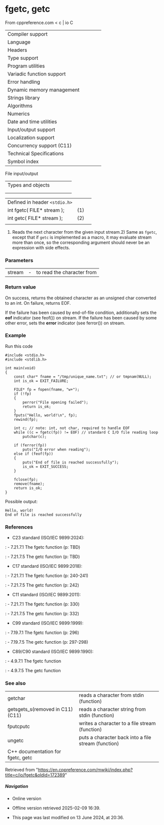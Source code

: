 # fgetc, getc

From cppreference.com
< c‎ | io
 C

|  |  |  |  |  |
| --- | --- | --- | --- | --- |
| Compiler support | | | | |
| Language | | | | |
| Headers | | | | |
| Type support | | | | |
| Program utilities | | | | |
| Variadic function support | | | | |
| Error handling | | | | |
| Dynamic memory management | | | | |
| Strings library | | | | |
| Algorithms | | | | |
| Numerics | | | | |
| Date and time utilities | | | | |
| Input/output support | | | | |
| Localization support | | | | |
| Concurrency support (C11) | | | | |
| Technical Specifications | | | | |
| Symbol index | | | | |

 File input/output

|  |  |  |  |  |
| --- | --- | --- | --- | --- |
| Types and objects | | | | |
| |  |  |  |  |  |  |  |  |  |  |  |  |  |  |  |  |  |  |  |  |  |  | | --- | --- | --- | --- | --- | --- | --- | --- | --- | --- | --- | --- | --- | --- | --- | --- | --- | --- | --- | --- | --- | --- | | |  |  |  |  |  | | --- | --- | --- | --- | --- | | stdinstdoutstderr | | | | | | |  |  |  |  |  | | --- | --- | --- | --- | --- | | FILE | | | | | | fpos_t | | | | | |  | | | | | | |
| |  |  |  |  |  | | --- | --- | --- | --- | --- | | Functions | | | | | | File access | | | | | | |  |  |  |  |  | | --- | --- | --- | --- | --- | | fopenfopen_s(C11) | | | | | | freopenfreopen_s(C11) | | | | | | fwide(C95) | | | | | | |  |  |  |  |  | | --- | --- | --- | --- | --- | | setbuf | | | | | | setvbuf | | | | | | fclose | | | | | | fflush | | | | | |  | | | | | | | Unformatted input/output | | | | | | |  |  |  |  |  | | --- | --- | --- | --- | --- | | ****fgetc**** | | | | | | fgets | | | | | | fputc | | | | | | fputs | | | | | | getchar | | | | | | getsgets_s(until C11)(C11) | | | | | | putchar | | | | | | puts | | | | | | ungetc | | | | | | |  |  |  |  |  | | --- | --- | --- | --- | --- | | fgetwcgetwc(C95)(C95) | | | | | | fgetws(C95) | | | | | | fputwcputwc(C95)(C95) | | | | | | fputws(C95) | | | | | | getwchar(C95) | | | | | | putwchar(C95) | | | | | | ungetwc(C95) | | | | | |  | | | | | | | Formatted input | | | | | | |  |  |  |  |  | | --- | --- | --- | --- | --- | | scanffscanfsscanfscanf_sfscanf_ssscanf_s(C11)(C11)(C11) | | | | | | wscanffwscanfswscanfwscanf_sfwscanf_sswscanf_s(C95)(C95)(C95)(C11)(C11)(C11) | | | | | | |  |  |  |  |  | | --- | --- | --- | --- | --- | | vscanfvfscanfvsscanfvscanf_svfscanf_svsscanf_s(C99)(C99)(C99)(C11)(C11)(C11) | | | | | | vwscanfvfwscanfvswscanfvwscanf_svfwscanf_svswscanf_s(C99)(C99)(C99)(C11)(C11)(C11) | | | | | | | |  |  |  |  |  | | --- | --- | --- | --- | --- | | Direct input/output | | | | | | |  |  |  |  |  | | --- | --- | --- | --- | --- | | fread | | | | | | |  |  |  |  |  | | --- | --- | --- | --- | --- | | fwrite | | | | | | | Formatted output | | | | | | |  |  |  |  |  | | --- | --- | --- | --- | --- | | printffprintfsprintfsnprintfprintf_sfprintf_ssprintf_ssnprintf_s(C99)(C11)(C11)(C11)(C11) | | | | | | wprintffwprintfswprintfwprintf_sfwprintf_sswprintf_ssnwprintf_s(C95)(C95)(C95)(C11)(C11)(C11)(C11) | | | | | | |  |  |  |  |  | | --- | --- | --- | --- | --- | | vprintfvfprintfvsprintfvsnprintfvprintf_svfprintf_svsprintf_svsnprintf_s(C99)(C11)(C11)(C11)(C11) | | | | | | vwprintfvfwprintfvswprintfvwprintf_svfwprintf_svswprintf_svsnwprintf_s(C95)(C95)(C95)(C11)(C11)(C11)(C11) | | | | | | | File positioning | | | | | | |  |  |  |  |  | | --- | --- | --- | --- | --- | | ftell | | | | | | fgetpos | | | | | | fseek | | | | | | |  |  |  |  |  | | --- | --- | --- | --- | --- | | fsetpos | | | | | | rewind | | | | | |  | | | | | | | Error handling | | | | | | |  |  |  |  |  | | --- | --- | --- | --- | --- | | clearerr | | | | | | feof | | | | | | |  |  |  |  |  | | --- | --- | --- | --- | --- | | ferror | | | | | | perror | | | | | | | Operations on files | | | | | | |  |  |  |  |  | | --- | --- | --- | --- | --- | | remove | | | | | | tmpfiletmpfile_s(C11) | | | | | | |  |  |  |  |  | | --- | --- | --- | --- | --- | | rename | | | | | | tmpnamtmpnam_s(C11) | | | | | | |

|  |  |  |
| --- | --- | --- |
| Defined in header `<stdio.h>` |  |  |
| int fgetc( FILE\* stream ); | (1) |  |
| int getc( FILE\* stream ); | (2) |  |
|  |  |  |

1) Reads the next character from the given input stream.2) Same as `fgetc`, except that if `getc` is implemented as a macro, it may evaluate stream more than once, so the corresponding argument should never be an expression with side effects.

### Parameters

|  |  |  |
| --- | --- | --- |
| stream | - | to read the character from |

### Return value

On success, returns the obtained character as an unsigned char converted to an int.
On failure, returns EOF.

If the failure has been caused by end-of-file condition, additionally sets the **eof** indicator (see feof()) on stream. If the failure has been caused by some other error, sets the **error** indicator (see ferror()) on stream.

### Example

Run this code

```
#include <stdio.h>
#include <stdlib.h>
 
int main(void)
{
    const char* fname = "/tmp/unique_name.txt"; // or tmpnam(NULL);
    int is_ok = EXIT_FAILURE;
 
    FILE* fp = fopen(fname, "w+");
    if (!fp)
    {
        perror("File opening failed");
        return is_ok;
    }
    fputs("Hello, world!\n", fp);
    rewind(fp);
 
    int c; // note: int, not char, required to handle EOF
    while ((c = fgetc(fp)) != EOF) // standard C I/O file reading loop
        putchar(c);
 
    if (ferror(fp))
        puts("I/O error when reading");
    else if (feof(fp))
    {
        puts("End of file is reached successfully");
        is_ok = EXIT_SUCCESS;
    }
 
    fclose(fp);
    remove(fname);
    return is_ok;
}

```

Possible output:

```
Hello, world!
End of file is reached successfully

```

### References

- C23 standard (ISO/IEC 9899:2024):

:   - 7.21.7.1 The fgetc function (p: TBD)

:   - 7.21.7.5 The getc function (p: TBD)

- C17 standard (ISO/IEC 9899:2018):

:   - 7.21.7.1 The fgetc function (p: 240-241)

:   - 7.21.7.5 The getc function (p: 242)

- C11 standard (ISO/IEC 9899:2011):

:   - 7.21.7.1 The fgetc function (p: 330)

:   - 7.21.7.5 The getc function (p: 332)

- C99 standard (ISO/IEC 9899:1999):

:   - 7.19.7.1 The fgetc function (p: 296)

:   - 7.19.7.5 The getc function (p: 297-298)

- C89/C90 standard (ISO/IEC 9899:1990):

:   - 4.9.7.1 The fgetc function

:   - 4.9.7.5 The getc function

### See also

|  |  |
| --- | --- |
| getchar | reads a character from stdin   (function) |
| getsgets_s(removed in C11)(C11) | reads a character string from stdin   (function) |
| fputcputc | writes a character to a file stream   (function) |
| ungetc | puts a character back into a file stream   (function) |
| C++ documentation for fgetc, getc | |

Retrieved from "<https://en.cppreference.com/mwiki/index.php?title=c/io/fgetc&oldid=172389>"

##### Navigation

- Online version
- Offline version retrieved 2025-02-09 16:39.

- This page was last modified on 13 June 2024, at 20:36.